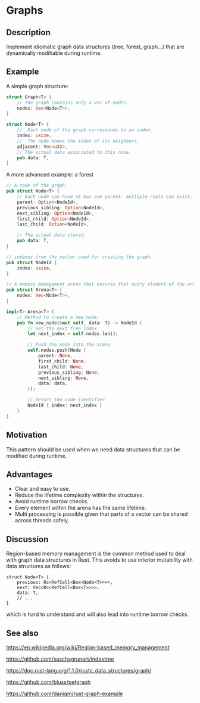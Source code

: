 # Graphs

## Description

Implement idiomatic graph data structures (tree, forest, graph...) that are dynamically modifiable during runtime.


## Example

A simple graph structure:
```rust
struct Graph<T> {
    // The graph contains only a Vec of nodes.
    nodes: Vec<Node<T>>,
}

struct Node<T> {
    //  Each node of the graph corresponds to an index.
    index: usize,
    //  The node knows the index of its neighbors.
    adjacent: Vec<u32>,
    // The actual data associated to this node.
    pub data: T,
}
```

A more advanced example: a forest
```rust
// A node of the graph.
pub struct Node<T> {
    // Each node can have at max one parent: multiple roots can exist.
    parent: Option<NodeId>,
    previous_sibling: Option<NodeId>,
    next_sibling: Option<NodeId>,
    first_child: Option<NodeId>,
    last_child: Option<NodeId>,

    // The actual data stored.
    pub data: T,
}

// indexes from the vector used for creating the graph.
pub struct NodeId {
    index: usize,
}

// A memory management arena that ensures that every element of the arena has the same lifetime.
pub struct Arena<T> {
    nodes: Vec<Node<T>>,
}

impl<T> Arena<T> {
    // Method to create a new node.
    pub fn new_node(&mut self, data: T) -> NodeId {
        // Get the next free index
        let next_index = self.nodes.len();

        // Push the node into the arena
        self.nodes.push(Node {
            parent: None,
            first_child: None,
            last_child: None,
            previous_sibling: None,
            next_sibling: None,
            data: data,
        });

        // Return the node identifier
        NodeId { index: next_index }
    }
}
```


## Motivation

This pattern should be used when we need data structures that can be modified during runtime.


## Advantages

- Clear and easy to use.
- Reduce the lifetime complexity within the structures.
- Avoid runtime borrow checks.
- Every element within the arena has the same lifetime.
- Multi processing is possible given that parts of a vector can be shared across threads safely.


## Discussion

Region-based memory management is the common method used to deal with graph data structures in Rust.
This avoids to use interior mutability with data structures as follows:

```
struct Node<T> {
    previous: Rc<RefCell<Box<Node<T>>>>,
    next: Vec<Rc<RefCell<Box<T>>>>,
    data: T,
    // ...
}
```

which is hard to understand and will also lead into runtime borrow checks.


## See also

https://en.wikipedia.org/wiki/Region-based_memory_management

https://github.com/saschagrunert/indextree

https://doc.rust-lang.org/1.1.0/rustc_data_structures/graph/

https://github.com/bluss/petgraph

https://github.com/danigm/rust-graph-example
